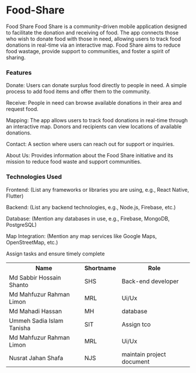 # Food-Share
<body>
  Food Share
Food Share is a community-driven mobile application designed to facilitate the donation and receiving of food. The app connects those who wish to donate food with those in need, allowing users to track food donations in real-time via an interactive map. Food Share aims to reduce food wastage, provide support to communities, and foster a spirit of sharing.

<h3>Features</h3>
Donate: Users can donate surplus food directly to people in need. A simple process to add food items and offer them to the community.

Receive: People in need can browse available donations in their area and request food.

Mapping: The app allows users to track food donations in real-time through an interactive map. Donors and recipients can view locations of available donations.

Contact: A section where users can reach out for support or inquiries.

About Us: Provides information about the Food Share initiative and its mission to reduce food waste and support communities.

<h3>Technologies Used</h3>
Frontend: (List any frameworks or libraries you are using, e.g., React Native, Flutter)

Backend: (List any backend technologies, e.g., Node.js, Firebase, etc.)

Database: (Mention any databases in use, e.g., Firebase, MongoDB, PostgreSQL)

Map Integration: (Mention any map services like Google Maps, OpenStreetMap, etc.)
</body>
<table>
  <tr>
    <th>Name</th>
    <th>Shortname</th>
    <th>Role</th>
  </tr>
  <tr>
    <td>Md Sabbir Hossain Shanto</td>
    <td>SHS</td>
    <td>Back-end developer</td>
  </tr>
  <tr>
    <td>Md Mahfuzur Rahman Limon</td>
    <td>MRL</td>
    <td>Ui/Ux</td>
  </tr>
  <tr>
    <td>Md Mahadi Hassan</td>
    <td>MH</td>
    <td>database</td>
  </tr>
  <tr>
    <td>Ummeh Sadia Islam Tanisha</td>
    <td>SIT</td>
    <td>Assign tco<tr>
    <td>Md Mahfuzur Rahman Limon</td>
    <td>MRL</td>
    <td>Ui/Ux</td>
  </tr>Assign tasks and ensure timely complete</td>
  </tr>
  <tr>
    <td>Nusrat Jahan Shafa</td>
    <td>NJS</td>
    <td>maintain project document</td>
  </tr>
  
  
</table>
